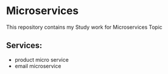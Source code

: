 # Microservices
This repository contains my Study  work for Microservices Topic 

## Services:
* product micro service
* email microservice
